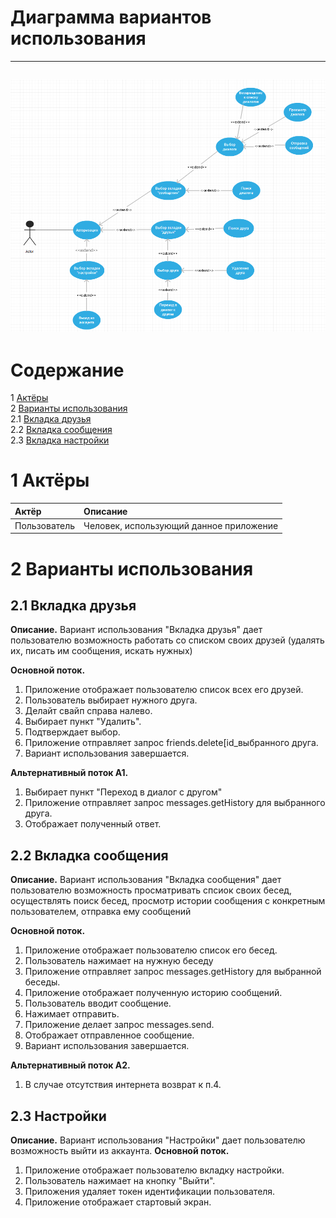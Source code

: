 ﻿# Диаграмма вариантов использования
---

![Диаграмма Варианты использования](https://github.com/ggnsta/VK-SWFIT/blob/master/Documentation/mockups/diagrams/USE-CASE-DIAGRAM.png)
---

# Содержание
1 [Актёры](#1) <br>
2 [Варианты использования](#2) <br>
  2.1 [Вкладка друзья](#2.1) <br>
  2.2 [Вкладка сообщения](#2.2) <br>
  2.3 [Вкладка настройки](#2.3) <br>

  
<a name="1"/>

# 1 Актёры

| Актёр | Описание |
|:--|:--|
| Пользователь | Человек, использующий данное приложение |

<a name="2"/>

# 2 Варианты использования

<a name="2.1"/>

## 2.1 Вкладка друзья

**Описание.** Вариант использования "Вкладка друзья" дает пользователю возможность работать со списком своих друзей (удалять их, писать им сообщения, искать нужных)

**Основной поток.**
1. Приложение отображает пользователю список всех его друзей.
2. Пользователь выбирает нужного друга.
3. Делайт свайп справа налево.
4. Выбирает пункт "Удалить".
5. Подтверждает выбор.
6. Приложение отправляет запрос friends.delete[id_выбранного друга.
7. Вариант использования завершается.

**Альтернативный поток А1.**
1. Выбирает пункт "Переход в диалог с другом"
2. Приложение отправляет запрос messages.getHistory для выбранного друга.
3. Отображает полученный ответ.

<a name="2.2"/>

## 2.2 Вкладка сообщения

**Описание.** Вариант использования "Вкладка сообщения" дает пользователю возможность просматривать спсиок своих бесед, осуществлять поиск бесед, просмотр истории сообщения с конкретным пользователем, отправка ему сообщений

**Основной поток.**
1. Приложение отображает пользователю список его бесед.
2. Пользователь нажимает на нужную беседу
3. Приложение отправляет запрос messages.getHistory для выбранной беседы.
4. Приложение отображает полученную историю сообщений.
5. Пользователь вводит сообщение.
6. Нажимает отправить.
7. Приложение делает запрос messages.send.
8. Отображает отправленное сообщение.
9. Вариант использования завершается.

**Альтернативный поток А2.**
1. В случае отсутствия интернета возврат к п.4.


<a name="2.3"/>

## 2.3 Настройки

**Описание.** Вариант использования "Настройки" дает пользователю возможность выйти из  аккаунта.
**Основной поток.**
1. Приложение отображает пользователю вкладку настройки.
2. Пользователь нажимает на кнопку "Выйти".
3. Приложения удаляет токен идентификации пользователя.
4. Приложение отображает стартовый экран.


